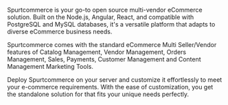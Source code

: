 Spurtcommerce is your go-to open source multi-vendor eCommerce solution. Built on the Node.js, Angular, React, and compatible with PostgreSQL and MySQL databases, it's a versatile platform that adapts to diverse eCommerce business needs. 

Spurtcommerce comes with the standard eCommerce Multi Seller/Vendor features of Catalog Management, Vendor Management, Orders Management, Sales, Payments, Customer Management and Content Management Marketing Tools. 

Deploy Spurtcommerce on your server and customize it effortlessly to meet your e-commerce requirements. With the ease of customization, you get the standalone solution for  that fits your unique needs perfectly.

